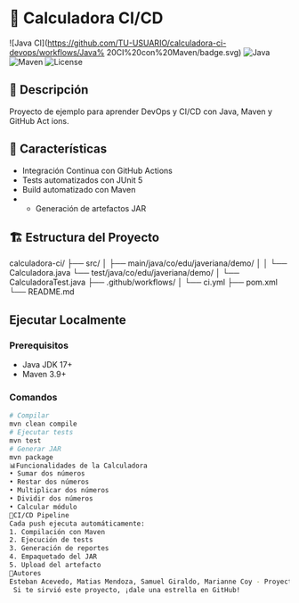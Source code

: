 # 🧮 Calculadora CI/CD
![Java CI](https://github.com/TU-USUARIO/calculadora-ci-devops/workflows/Java%
20CI%20con%20Maven/badge.svg)
![Java](https://img.shields.io/badge/Java-17-orange)
![Maven](https://img.shields.io/badge/Maven-3.9-blue)
![License](https://img.shields.io/badge/License-MIT-green)
## 📝 Descripción
Proyecto de ejemplo para aprender DevOps y CI/CD con Java, Maven y GitHub Act
ions.
## 🚀 Características
- Integración Continua con GitHub Actions
- Tests automatizados con JUnit 5
- Build automatizado con Maven
- - Generación de artefactos JAR
## 🏗️ Estructura del Proyecto
calculadora-ci/
├── src/ │
├── main/java/co/edu/javeriana/demo/ │
│ └── Calculadora.java
└── test/java/co/edu/javeriana/demo/ │
└── CalculadoraTest.java
├── .github/workflows/ │
└── ci.yml
├── pom.xml
└── README.md
## Ejecutar Localmente
### Prerequisitos
- Java JDK 17+
- Maven 3.9+
### Comandos
```bash
# Compilar
mvn clean compile
# Ejecutar tests
mvn test
# Generar JAR
mvn package
📊Funcionalidades de la Calculadora
• Sumar dos números
• Restar dos números
• Multiplicar dos números
• Dividir dos números
• Calcular módulo
🔄CI/CD Pipeline
Cada push ejecuta automáticamente:
1. Compilación con Maven
2. Ejecución de tests
3. Generación de reportes
4. Empaquetado del JAR
5. Upload del artefacto
👥Autores
Esteban Acevedo, Matias Mendoza, Samuel Giraldo, Marianne Coy - Proyecto del curso de Fundamentos de Ingeniería de Software
 Si te sirvió este proyecto, ¡dale una estrella en GitHub!